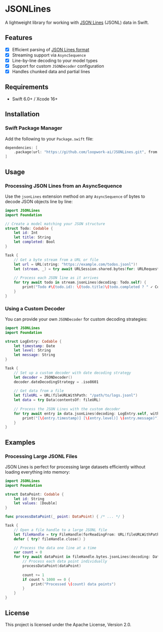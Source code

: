 # JSONLines

A lightweight library for working with [JSON Lines][jsonl] (JSONL) data in Swift.

## Features

- [x] Efficient parsing of [JSON Lines format](https://jsonlines.org/)
- [x] Streaming support via `AsyncSequence`
- [x] Line-by-line decoding to your model types
- [x] Support for custom `JSONDecoder` configuration
- [x] Handles chunked data and partial lines

## Requirements

- Swift 6.0+ / Xcode 16+

## Installation

### Swift Package Manager

Add the following to your `Package.swift` file:

```swift
dependencies: [
    .package(url: "https://github.com/loopwork-ai/JSONLines.git", from: "1.0.0")
]
```

## Usage

### Processing JSON Lines from an AsyncSequence

Use the `jsonLines` extension method on any `AsyncSequence` of bytes to decode JSON objects line by line:

```swift
import JSONLines
import Foundation

// Create a model matching your JSON structure
struct Todo: Codable {
    let id: Int
    let title: String
    let completed: Bool
}

Task {
    // Get a byte stream from a URL or file
    let url = URL(string: "https://example.com/todos.jsonl")!
    let (stream, _) = try await URLSession.shared.bytes(for: URLRequest(url: url))
    
    // Process each JSON line as it arrives
    for try await todo in stream.jsonLines(decoding: Todo.self) {
        print("Todo #\(todo.id): \(todo.title)\(todo.completed ? " ✓ Completed" : "")")
    }
}
```

### Using a Custom Decoder

You can provide your own `JSONDecoder` for custom decoding strategies:

```swift
import JSONLines
import Foundation

struct LogEntry: Codable {
    let timestamp: Date
    let level: String
    let message: String
}

Task {
    // Set up a custom decoder with date decoding strategy
    let decoder = JSONDecoder()
    decoder.dateDecodingStrategy = .iso8601
    
    // Get data from a file
    let fileURL = URL(fileURLWithPath: "/path/to/logs.jsonl")
    let data = try Data(contentsOf: fileURL)
    
    // Process the JSON Lines with the custom decoder
    for try await entry in data.jsonLines(decoding: LogEntry.self, with: decoder) {
        print("[\(entry.timestamp)] [\(entry.level)] \(entry.message)")
    }
}
```

## Examples

### Processing Large JSONL Files

JSON Lines is perfect for processing large datasets efficiently without loading everything into memory:

```swift
import JSONLines
import Foundation

struct DataPoint: Codable {
    let id: String
    let values: [Double]
}

func processDataPoint(_ point: DataPoint) { /* ... */ }

Task {
    // Open a file handle to a large JSONL file
    let fileHandle = try FileHandle(forReadingFrom: URL(fileURLWithPath: "/path/to/large-dataset.jsonl"))
    defer { try? fileHandle.close() }

    // Process the data one line at a time
    var count = 0
    for try await dataPoint in fileHandle.bytes.jsonLines(decoding: DataPoint.self) {
        // Process each data point individually
        processDataPoint(dataPoint)
        
        count += 1
        if count % 1000 == 0 {
            print("Processed \(count) data points")
        }
    }
}
```

## License

This project is licensed under the Apache License, Version 2.0.

[jsonl]: https://jsonlines.org/